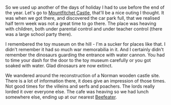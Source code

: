 So we used up another of the days of holiday I had to use before the end of the year.
Let's go to [Mountfitchet Castle](https://mountfitchetcastle.com/), that'll be a nice
outing I thought. It was when we got there, and discovered the car park full, that
we realised half term week was not a great time to go there. The place was heaving with
children, both under parental control and under teacher control (there was a large
school party there).

I remembered the toy museum on the hill - I'm a sucker for places like that.
I didn't remember it had so much war memorabilia in it. And I certainly didn't
remember the dinosaurs guarding the entrance with water cannon. You had to
time your dash for the door to the toy museum carefully or you got soaked
with water. Glad dinosaurs are now extinct.

We wandered around the reconstruction of a Norman wooden castle site.
There is a lot of information there, it does give an impression of those
times. Not good times for the villeins and serfs and poachers. The lords
really lorded it over everyone else. The cafe was heaving so we had lunch
somewhere else, ending up at our nearest [Beefeater](https://www.beefeater.co.uk/steak-restaurant/Cambridge/Travellers-Rest.html).
